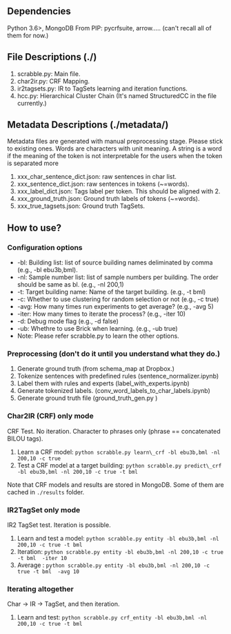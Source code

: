 ## Dependencies
Python 3.6>, MongoDB
From PIP: pycrfsuite, arrow..... (can't recall all of them for now.)

## File Descriptions (./)
1. scrabble.py: Main file.
2. char2ir.py: CRF Mapping.
3. ir2tagsets.py: IR to TagSets learning and iteration functions.
4. hcc.py: Hierarchical Cluster Chain (It's named StructuredCC in the file currently.)

## Metadata Descriptions (./metadata/)
Metadata files are generated with manual preprocessing stage. Please stick to existing ones. Words are characters with unit meaning. A string is a word if the meaning of the token is not interpretable for the users when the token is separated more
1. xxx\_char\_sentence\_dict.json: raw sentences in char list.
2. xxx\_sentence\_dict.json: raw sentences in tokens (~=words).
4. xxx\_label\_dict.json: Tags label per token. This should be aligned with 2.
3. xxx\_ground\_truth.json: Ground truth labels of tokens (~=words).
4. xxx\_true\_tagsets.json: Ground truth TagSets.

## How to use?
### Configuration options
 - -bl: Building list: list of source building names deliminated by comma (e.g., -bl ebu3b,bml).
 - -nl: Sample number list: list of sample numbers per building. The order should be same as bl. (e.g., -nl 200,1)
 - -t: Target building name: Name of the target building. (e.g., -t bml)
 - -c: Whether to use clustering for random selection or not (e.g., -c true)
 - -avg: How many times run experiments to get average? (e.g., -avg 5)
 - -iter: How many times to iterate the process? (e.g., -iter 10)
 - -d: Debug mode flag (e.g., -d false)
 - -ub: Whethre to use Brick when learning. (e.g., -ub true)
 - Note: Please refer scrabble.py to learn the other options.

### Preprocessing (don't do it until you understand what they do.)
1. Generate ground truth (from schema\_map at Dropbox.)
2. Tokenize sentences with predefined rules (sentence\_normalizer.ipynb)
3. Label them with rules and experts (label\_with\_experts.ipynb)
4. Generate tokenized labels. (conv\_word\_labels\_to\_char\_labels.ipynb)
5. Generate ground truth file (ground\_truth\_gen.py <building>)


### Char2IR (CRF) only mode
CRF Test. No iteration. Character to phrases only (phrase == concatenated BILOU tags).
1. Learn a CRF model: ```python scrabble.py learn\_crf -bl ebu3b,bml -nl 200,10 -c true ```
2. Test a CRF model at a target building: ```python scrabble.py predict\_crf -bl ebu3b,bml -nl 200,10 -c true -t bml```

Note that CRF models and results are stored in MongoDB. Some of them are cached in ``` ./results ``` folder.


### IR2TagSet only mode
IR2 TagSet test. Iteration is possible.
1. Learn and test a model: ```python scrabble.py entity -bl ebu3b,bml -nl 200,10 -c true -t bml ```
2. Iteration: ```python scrabble.py entity -bl ebu3b,bml -nl 200,10 -c true -t bml  -iter 10```
2. Average : ```python scrabble.py entity -bl ebu3b,bml -nl 200,10 -c true -t bml  -avg 10```

### Iterating altogether
Char &rarr; IR &rarr; TagSet, and then iteration.
1. Learn and test: ```python scrabble.py crf_entity -bl ebu3b,bml -nl 200,10 -c true -t bml ```
